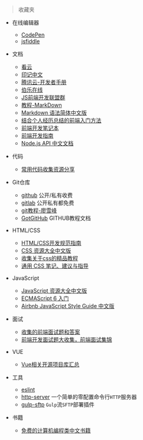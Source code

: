 > 收藏夹

* 在线编辑器
    * [CodePen](https://codepen.io/)
    * [jsfiddle](http://jsfiddle.net/)

* 文档
    * [看云](https://www.kancloud.cn/)
    * [印记中文](https://docschina.org/)
    * [腾讯云-开发者手册](https://cloud.tencent.com/developer/devdocs)
    * [伯乐在线](https://github.com/jobbole)
    * [JS前端开发联盟群](https://github.com/jsfront)
    * [教程-MarkDown](http://www.markdown.cn/)
    * [Markdown 语法简体中文版](https://github.com/riku/Markdown-Syntax-CN)
    * [结合个人经历总结的前端入门方法](https://github.com/qiu-deqing/FE-learning/)
    * [前端开发笔记本](https://li-xinyang.gitbooks.io/frontend-notebook/)
    * [前端开发指南](https://github.com/icepy/Front-End-Develop-Guide/)
    * [Node.js API 中文文档](http://nodejs.cn/api/)

* 代码
    * [常用代码收集资源分享](https://github.com/jsfront/src)

* Git仓库
    * [github](https://github.com/) 公开/私有收费
    * [gitlab](https://gitlab.com/) 公开私有都免费 
    * [git教程-廖雪峰](https://www.liaoxuefeng.com/wiki/0013739516305929606dd18361248578c67b8067c8c017b000)
    * [GotGitHub](https://www.kancloud.cn/kancloud/how-to-use-github/42191) GITHUB教程文档

* HTML/CSS
    * [HTML/CSS开发规范指南](https://github.com/doyoe/html-css-guide#id)
    * [CSS 资源大全中文版](https://github.com/jobbole/awesome-css-cn)
    * [收集关于css的精品教程](https://github.com/marvin1023/css-source)
    * [通用 CSS 笔记、建议与指导](https://github.com/chadluo/CSS-Guidelines)

* JavaScript
    * [JavaScript 资源大全中文版](https://github.com/jobbole/awesome-javascript-cn)
    * [ECMAScript 6 入门](http://es6.ruanyifeng.com/)
    * [Airbnb JavaScript Style Guide 中文版](https://github.com/sivan/javascript-style-guide)

* 面试
    * [收集的前端面试题和答案](https://github.com/qiu-deqing/FE-interview)
    * [前端开发面试题大收集，前端面试集锦](https://github.com/paddingme/Front-end-Web-Development-Interview-Question)

* VUE
    * [Vue相关开源项目库汇总](https://github.com/opendigg/awesome-github-vue)

* 工具
    * [eslint](https://cn.eslint.org/)
    * [http-server](https://github.com/indexzero/http-server) 一个简单的零配置命令行`HTTP`服务器
    * [gulp-sftp](https://github.com/gtg092x/gulp-sftp/) `Gulp`流`SFTP`部署插件

* 书籍
    * [免费的计算机编程类中文书籍](https://github.com/justjavac/free-programming-books-zh_CN)